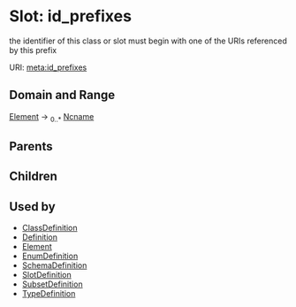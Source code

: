 
# Slot: id_prefixes


the identifier of this class or slot must begin with one of the URIs referenced by this prefix

URI: [meta:id_prefixes](https://w3id.org/biolink/biolinkml/meta/id_prefixes)


## Domain and Range

[Element](Element.md) ->  <sub>0..*</sub> [Ncname](types/Ncname.md)

## Parents


## Children


## Used by

 * [ClassDefinition](ClassDefinition.md)
 * [Definition](Definition.md)
 * [Element](Element.md)
 * [EnumDefinition](EnumDefinition.md)
 * [SchemaDefinition](SchemaDefinition.md)
 * [SlotDefinition](SlotDefinition.md)
 * [SubsetDefinition](SubsetDefinition.md)
 * [TypeDefinition](TypeDefinition.md)
